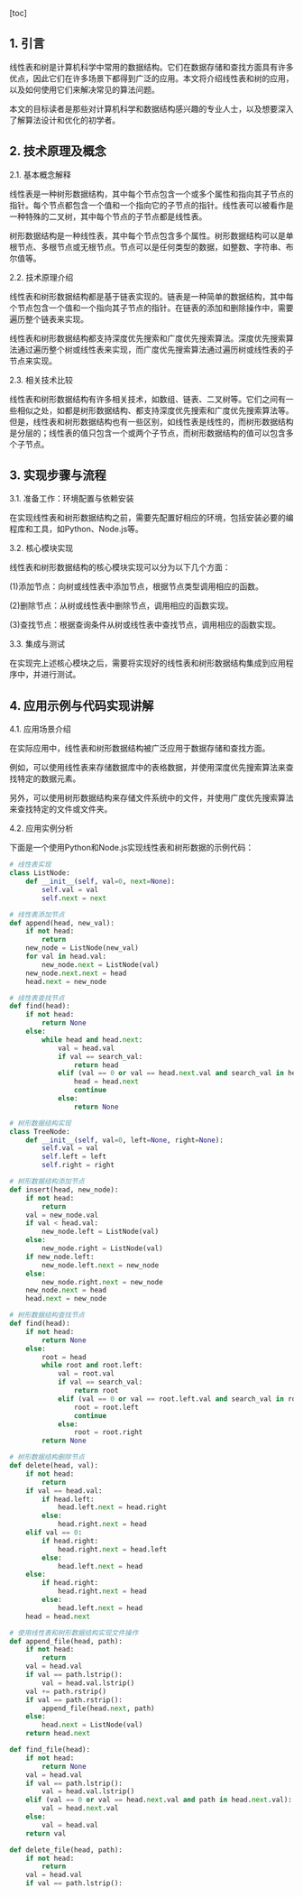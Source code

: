 
[toc]                    
                
                
## 1. 引言

线性表和树是计算机科学中常用的数据结构。它们在数据存储和查找方面具有许多优点，因此它们在许多场景下都得到广泛的应用。本文将介绍线性表和树的应用，以及如何使用它们来解决常见的算法问题。

本文的目标读者是那些对计算机科学和数据结构感兴趣的专业人士，以及想要深入了解算法设计和优化的初学者。

## 2. 技术原理及概念

2.1. 基本概念解释

线性表是一种树形数据结构，其中每个节点包含一个或多个属性和指向其子节点的指针。每个节点都包含一个值和一个指向它的子节点的指针。线性表可以被看作是一种特殊的二叉树，其中每个节点的子节点都是线性表。

树形数据结构是一种线性表，其中每个节点包含多个属性。树形数据结构可以是单根节点、多根节点或无根节点。节点可以是任何类型的数据，如整数、字符串、布尔值等。

2.2. 技术原理介绍

线性表和树形数据结构都是基于链表实现的。链表是一种简单的数据结构，其中每个节点包含一个值和一个指向其子节点的指针。在链表的添加和删除操作中，需要遍历整个链表来实现。

线性表和树形数据结构都支持深度优先搜索和广度优先搜索算法。深度优先搜索算法通过遍历整个树或线性表来实现，而广度优先搜索算法通过遍历树或线性表的子节点来实现。

2.3. 相关技术比较

线性表和树形数据结构有许多相关技术，如数组、链表、二叉树等。它们之间有一些相似之处，如都是树形数据结构、都支持深度优先搜索和广度优先搜索算法等。但是，线性表和树形数据结构也有一些区别，如线性表是线性的，而树形数据结构是分层的；线性表的值只包含一个或两个子节点，而树形数据结构的值可以包含多个子节点。

## 3. 实现步骤与流程

3.1. 准备工作：环境配置与依赖安装

在实现线性表和树形数据结构之前，需要先配置好相应的环境，包括安装必要的编程库和工具，如Python、Node.js等。

3.2. 核心模块实现

线性表和树形数据结构的核心模块实现可以分为以下几个方面：

(1)添加节点：向树或线性表中添加节点，根据节点类型调用相应的函数。

(2)删除节点：从树或线性表中删除节点，调用相应的函数实现。

(3)查找节点：根据查询条件从树或线性表中查找节点，调用相应的函数实现。

3.3. 集成与测试

在实现完上述核心模块之后，需要将实现好的线性表和树形数据结构集成到应用程序中，并进行测试。

## 4. 应用示例与代码实现讲解

4.1. 应用场景介绍

在实际应用中，线性表和树形数据结构被广泛应用于数据存储和查找方面。

例如，可以使用线性表来存储数据库中的表格数据，并使用深度优先搜索算法来查找特定的数据元素。

另外，可以使用树形数据结构来存储文件系统中的文件，并使用广度优先搜索算法来查找特定的文件或文件夹。

4.2. 应用实例分析

下面是一个使用Python和Node.js实现线性表和树形数据的示例代码：

```python
# 线性表实现
class ListNode:
    def __init__(self, val=0, next=None):
        self.val = val
        self.next = next

# 线性表添加节点
def append(head, new_val):
    if not head:
        return
    new_node = ListNode(new_val)
    for val in head.val:
        new_node.next = ListNode(val)
    new_node.next.next = head
    head.next = new_node

# 线性表查找节点
def find(head):
    if not head:
        return None
    else:
        while head and head.next:
            val = head.val
            if val == search_val:
                return head
            elif (val == 0 or val == head.next.val and search_val in head.next.val):
                head = head.next
                continue
            else:
                return None

# 树形数据结构实现
class TreeNode:
    def __init__(self, val=0, left=None, right=None):
        self.val = val
        self.left = left
        self.right = right

# 树形数据结构添加节点
def insert(head, new_node):
    if not head:
        return
    val = new_node.val
    if val < head.val:
        new_node.left = ListNode(val)
    else:
        new_node.right = ListNode(val)
    if new_node.left:
        new_node.left.next = new_node
    else:
        new_node.right.next = new_node
    new_node.next = head
    head.next = new_node

# 树形数据结构查找节点
def find(head):
    if not head:
        return None
    else:
        root = head
        while root and root.left:
            val = root.val
            if val == search_val:
                return root
            elif (val == 0 or val == root.left.val and search_val in root.left.val):
                root = root.left
                continue
            else:
                root = root.right
        return None

# 树形数据结构删除节点
def delete(head, val):
    if not head:
        return
    if val == head.val:
        if head.left:
            head.left.next = head.right
        else:
            head.right.next = head
    elif val == 0:
        if head.right:
            head.right.next = head.left
        else:
            head.left.next = head
    else:
        if head.right:
            head.right.next = head
        else:
            head.left.next = head
    head = head.next

# 使用线性表和树形数据结构实现文件操作
def append_file(head, path):
    if not head:
        return
    val = head.val
    if val == path.lstrip():
        val = head.val.lstrip()
    val += path.rstrip()
    if val == path.rstrip():
        append_file(head.next, path)
    else:
        head.next = ListNode(val)
    return head.next

def find_file(head):
    if not head:
        return None
    val = head.val
    if val == path.lstrip():
        val = head.val.lstrip()
    elif (val == 0 or val == head.next.val and path in head.next.val):
        val = head.next.val
    else:
        val = head.val
    return val

def delete_file(head, path):
    if not head:
        return
    val = head.val
    if val == path.lstrip():


